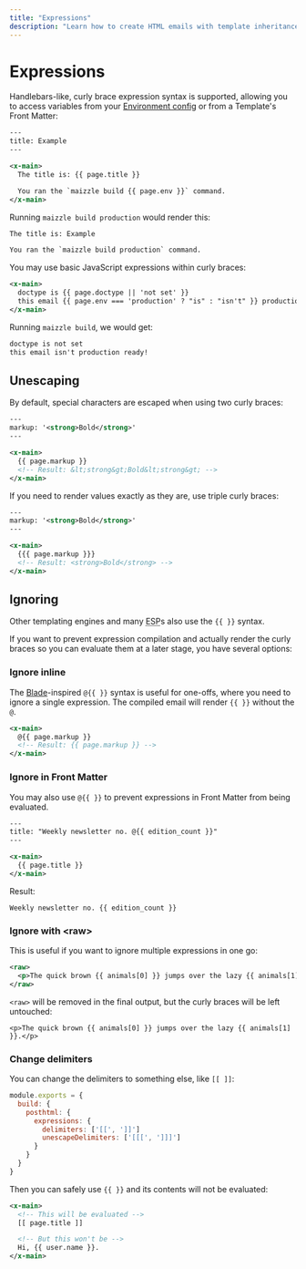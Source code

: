 ```yaml
---
title: "Expressions"
description: "Learn how to create HTML emails with template inheritance in Maizzle"
---
```


# Expressions

Handlebars-like, curly brace expression syntax is supported, allowing you to access variables from your [Environment config](/docs/environments) or from a Template's Front Matter:

<code-sample title="src/templates/example.html">

  ```xml
  ---
  title: Example
  ---

  <x-main>
    The title is: {{ page.title }}

    You ran the `maizzle build {{ page.env }}` command.
  </x-main>
  ```

</code-sample>

Running `maizzle build production` would render this:

```xml
The title is: Example

You ran the `maizzle build production` command.
```

You may use basic JavaScript expressions within curly braces:

<code-sample title="src/templates/example.html">

  ```xml
  <x-main>
    doctype is {{ page.doctype || 'not set' }}
    this email {{ page.env === 'production' ? "is" : "isn't" }} production ready!
  </x-main>
  ```

</code-sample>

Running `maizzle build`, we would get:

```xml
doctype is not set
this email isn't production ready!
```

## Unescaping

By default, special characters are escaped when using two curly braces:

<code-sample title="src/templates/example.html">

  ```xml
  ---
  markup: '<strong>Bold</strong>'
  ---

  <x-main>
    {{ page.markup }}
    <!-- Result: &lt;strong&gt;Bold&lt;strong&gt; -->
  </x-main>
  ```

</code-sample>

If you need to render values exactly as they are, use triple curly braces:

<code-sample title="src/templates/example.html">

  ```xml
  ---
  markup: '<strong>Bold</strong>'
  ---

  <x-main>
    {{{ page.markup }}}
    <!-- Result: <strong>Bold</strong> -->
  </x-main>
  ```

</code-sample>

## Ignoring

Other templating engines and many <abbr title="Email Service Provider">ESP</abbr>s also use the `{{ }}` syntax.

If you want to prevent expression compilation and actually render the curly braces so you can evaluate them at a later stage, you have several options:

### Ignore inline

The [Blade](https://laravel.com/docs/blade)-inspired `@{{ }}` syntax is useful for one-offs, where you need to ignore a single expression.
The compiled email will render `{{ }}` without the `@`.

<code-sample title="src/templates/example.html">

  ```xml
  <x-main>
    @{{ page.markup }}
    <!-- Result: {{ page.markup }} -->
  </x-main>
  ```

</code-sample>

### Ignore in Front Matter

You may also use `@{{ }}` to prevent expressions in Front Matter from being evaluated.

<code-sample title="src/templates/example.html">

  ```xml
  ---
  title: "Weekly newsletter no. @{{ edition_count }}"
  ---

  <x-main>
    {{ page.title }}
  </x-main>
  ```

</code-sample>

Result:

<code-sample title="build_production/example.html">

  ```
  Weekly newsletter no. {{ edition_count }}
  ```

</code-sample>

### Ignore with &lt;raw&gt;

This is useful if you want to ignore multiple expressions in one go:

<code-sample title="src/templates/example.html">

  ```xml
  <raw>
    <p>The quick brown {{ animals[0] }} jumps over the lazy {{ animals[1] }}.</p>
  </raw>
  ```

</code-sample>

`<raw>` will be removed in the final output, but the curly braces will be left untouched:

<code-sample title="build_production/example.html">

  ```
  <p>The quick brown {{ animals[0] }} jumps over the lazy {{ animals[1] }}.</p>
  ```

</code-sample>

### Change delimiters

You can change the delimiters to something else, like `[[ ]]`:

<code-sample title="config.js">

```js
module.exports = {
  build: {
    posthtml: {
      expressions: {
        delimiters: ['[[', ']]']
        unescapeDelimiters: ['[[[', ']]]']
      }
    }
  }
}
```

</code-sample>

Then you can safely use `{{ }}` and its contents will not be evaluated:

<code-sample title="src/templates/example.html">

  ```xml
  <x-main>
    <!-- This will be evaluated -->
    [[ page.title ]]

    <!-- But this won't be -->
    Hi, {{ user.name }}.
  </x-main>
  ```

</code-sample>
